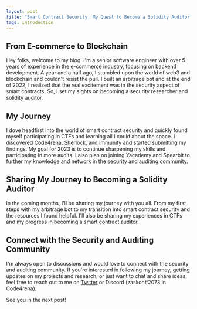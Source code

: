 ```yaml
---
layout: post
title: "Smart Contract Security: My Quest to Become a Solidity Auditor"
tags: introduction
---
```


## From E-commerce to Blockchain

Hey folks, welcome to my blog! I'm a senior software engineer with over 5 years of experience in the e-commerce industry, focusing on backend development. A year and a half ago, I stumbled upon the world of web3 and blockchain and couldn't resist the pull. I built an arbitrage bot and at the end of 2022, I realized that the real excitement was in the security aspect of smart contracts. So, I set my sights on becoming a security researcher and solidity auditor.

## My Journey

I dove headfirst into the world of smart contract security and quickly found myself participating in CTFs and learning all I could about the space. I discovered Code4rena, Sherlock, and Immunify and started submitting my findings. My goal for 2023 is to continue sharpening my skills and participating in more audits. I also plan on joining Yacademy and Spearbit to further my knowledge and network in the security and auditing community.

## Sharing My Journey to Becoming a Solidity Auditor

In the coming months, I'll be sharing my journey with you all. From my first steps with my arbitrage bot to my transition into smart contract security and the resources I found helpful. I'll also be sharing my experiences in CTFs and my progress in becoming a smart contract auditor.

## Connect with the Security and Auditing Community

I'm always open to discussions and would love to connect with the security and auditing community. If you're interested in following my journey, getting updates on my projects and research, or just want to chat and share ideas, feel free to reach out to me on [Twitter](https://twitter.com/0xzaskoh) or Discord (zaskoh#2073 in Code4rena).

See you in the next post!
